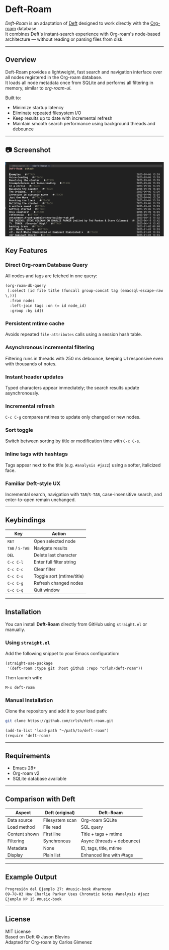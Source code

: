 # Deft-Roam

*Deft-Roam* is an adaptation of [Deft](https://github.com/jrblevin/deft) designed to work directly with the [Org-roam](https://github.com/org-roam/org-roam) database.  
It combines Deft's instant-search experience with Org-roam's node-based architecture — without reading or parsing files from disk.

---

## Overview

Deft-Roam provides a lightweight, fast search and navigation interface over all nodes registered in the Org-roam database.  
It loads all node metadata once from SQLite and performs all filtering in memory, similar to *org-roam-ui*.

Built to:
- Minimize startup latency  
- Eliminate repeated filesystem I/O  
- Keep results up to date with incremental refresh  
- Maintain smooth search performance using background threads and debounce  

---
## 📷 Screenshot

![Deft-Roam Screenshot](screenshot.png)

##  Key Features

### Direct Org-roam Database Query
All nodes and tags are fetched in one query:
```elisp
(org-roam-db-query
 [:select [id file title (funcall group-concat tag (emacsql-escape-raw \,))]
  :from nodes
  :left-join tags :on (= id node_id)
  :group :by id])
```

### Persistent mtime cache
Avoids repeated `file-attributes` calls using a session hash table.

### Asynchronous incremental filtering
Filtering runs in threads with 250 ms debounce, keeping UI responsive even with thousands of notes.

### Instant header updates
Typed characters appear immediately; the search results update asynchronously.

### Incremental refresh
`C-c C-g` compares mtimes to update only changed or new nodes.

### Sort toggle
Switch between sorting by title or modification time with `C-c C-s`.

### Inline tags with hashtags
Tags appear next to the title (e.g. `#analysis #jazz`) using a softer, italicized face.

### Familiar Deft-style UX
Incremental search, navigation with `TAB`/`S-TAB`, case-insensitive search, and enter-to-open remain unchanged.

---

##  Keybindings

| Key           | Action                          |
|---------------|---------------------------------|
| `RET`         | Open selected node              |
| `TAB` / `S-TAB` | Navigate results              |
| `DEL`         | Delete last character           |
| `C-c C-l`     | Enter full filter string        |
| `C-c C-c`     | Clear filter                    |
| `C-c C-s`     | Toggle sort (mtime/title)       |
| `C-c C-g`     | Refresh changed nodes           |
| `C-c C-q`     | Quit window                     |

---

##  Installation

You can install **Deft-Roam** directly from GitHub using `straight.el` or manually.

### Using `straight.el`

Add the following snippet to your Emacs configuration:

```elisp
(straight-use-package
 '(deft-roam :type git :host github :repo "crlsh/deft-roam"))
```

Then launch with:

```elisp
M-x deft-roam
```

### Manual Installation

Clone the repository and add it to your load path:

```bash
git clone https://github.com/crlsh/deft-roam.git
```

```elisp
(add-to-list 'load-path "~/path/to/deft-roam")
(require 'deft-roam)
```

---

##  Requirements

- Emacs 28+
- Org-roam v2
- SQLite database available

---

## Comparison with Deft

| Aspect         | Deft (original)        | Deft-Roam                      |
|----------------|------------------------|--------------------------------|
| Data source    | Filesystem scan        | Org-roam SQLite                |
| Load method    | File read              | SQL query                      |
| Content shown  | First line             | Title + tags + mtime           |
| Filtering      | Synchronous            | Async (threads + debounce)     |
| Metadata       | None                   | ID, tags, title, mtime         |
| Display        | Plain list             | Enhanced line with #tags       |

---

##  Example Output

```
Progresión del Ejemplo 27: #music-book #harmony
09-78-03 How Charlie Parker Uses Chromatic Notes #analysis #jazz
Ejemplo Nº 15 #music-book
```

---

##  License

MIT License  
Based on Deft © Jason Blevins  
Adapted for Org-roam by Carlos Gimenez
